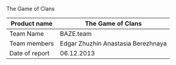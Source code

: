 The Game of Clans


Product name | The Game of Clans | 
----|------|
Team Name | BAZE.team  | 
Team members | Edgar Zhuzhin Anastasia Berezhnaya|
Date of report | 06.12.2013  | 
 
